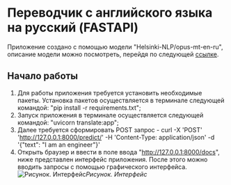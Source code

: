 # Переводчик с английского языка на русский (FASTAPI)
Приложение создано с помощью модели "Helsinki-NLP/opus-mt-en-ru", описание модели можно посмотреть, перейдя по следующей [ссылке](https://huggingface.co/Helsinki-NLP/opus-mt-en-ru).
## Начало работы
1. Для работы приложения требуется установить необходимые пакеты. Установка пакетов осуществляется в терминале следующей командой: "pip install -r requirements.txt";
2. Запуск приложения в терминале осуществляется следующей командой: "uvicorn translate:app";
3. Далее требуется сформировать POST запрос - curl -X 'POST' 'http://127.0.0.1:8000/predict/' -H 'Content-Type: application/json' -d '{"text": "I am an engineer"}'
4. Открыть браузер и ввести в поле ввода "http://127.0.0.1:8000/docs", ниже представлен интерфейс приложения. После этого можно вводить запросы с помощью графического интерфейса.
<image src="Screenshot_FASTAPI.png" alt="Рисунок. Интерфейс"><i>Рисунок. Интерфейс</i>

